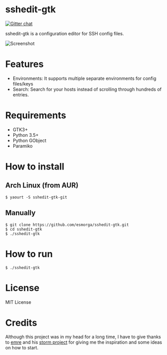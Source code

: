 # sshedit-gtk

[![Gitter chat](https://badges.gitter.im/gitterHQ/gitter.png)](https://gitter.im/esmorga/Lobby)

sshedit-gtk is a configuration editor for SSH config files.

![Screenshot](http://i.imgur.com/k9KUCCl.png)

# Features

- Environments: It supports multiple separate environments for config files/keys
- Search: Search for your hosts instead of scrolling through hundreds of entries.

# Requirements

* GTK3+
* Python 3.5+
* Python GObject
* Paramiko

# How to install

## Arch Linux (from AUR)

    $ yaourt -S sshedit-gtk-git

## Manually

    $ git clone https://github.com/esmorga/sshedit-gtk.git
    $ cd sshedit-gtk
    $ ./sshedit-gtk

# How to run

    $ ./sshedit-gtk

# License

MIT License

# Credits

Although this project was in my head for a long time, I have to give thanks to
[emre](https://github.com/emre) and his [storm project](https://github.com/emre/storm)
for giving me the inspiration and some ideas on how to start.
